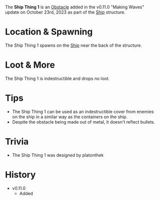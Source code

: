 The **Ship Thing 1** is an [Obstacle](/obstacles) added in the v0.11.0 "Making Waves" update on October 23rd, 2023 as part of the [Ship](/buildings/ship) structure.

# Location & Spawning

The Ship Thing 1 spawns on the [Ship](/buildings/ship) near the back of the structure.

# Loot & More

The Ship Thing 1 is indestructible and drops no loot.

# Tips

- The Ship Thing 1 can be used as an indestructible cover from enemies on the ship in a similar way as the containers on the ship.
- Despite the obstacle being made out of metal, it doesn't reflect bullets.

# Trivia

- The Ship Thing 1 was designed by platonthek

# History

- v0.11.0
  - Added
